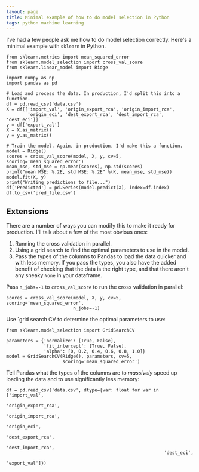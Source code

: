 ```yaml
---
layout: page
title: Minimal example of how to do model selection in Python
tags: python machine learning
---
```


I've had a few people ask me how to do model selection correctly. Here's a
minimal example with `sklearn` in Python.

```{python}
from sklearn.metrics import mean_squared_error
from sklearn.model_selection import cross_val_score
from sklearn.linear_model import Ridge

import numpy as np
import pandas as pd

# Load and process the data. In production, I'd split this into a function.
df = pd.read_csv('data.csv')
X = df[['import_val', 'origin_export_rca', 'origin_import_rca',
        'origin_eci', 'dest_export_rca', 'dest_import_rca', 'dest_eci']]
y = df['export_val']
X = X.as_matrix()
y = y.as_matrix()

# Train the model. Again, in production, I'd make this a function.
model = Ridge()
scores = cross_val_score(model, X, y, cv=5, scoring='mean_squared_error')
mean_mse, std_mse = np.mean(scores), np.std(scores)
print("mean MSE: %.2E, std MSE: %.2E" %(K, mean_mse, std_mse))
model.fit(X, y)
print("Writing predictions to file...")
df['Predicted'] = pd.Series(model.predict(X), index=df.index)
df.to_csv('pred_file.csv')
```

## Extensions

There are a number of ways you can modify this to make it ready for production.
I'll talk about a few of the most obvious ones:

1. Running the cross validation in parallel.
2. Using a grid search to find the optimal parameters to use in the model.
3. Pass the types of the columns to Pandas to load the data quicker and with
less memory. If you pass the types, you also have the added benefit of checking
that the data is the right type, and that there aren't any sneaky `None` in
your dataframe.


Pass `n_jobs=-1` to `cross_val_score` to run the cross validation in parallel:

```{python}
scores = cross_val_score(model, X, y, cv=5, scoring='mean_squared_error',
                         n_jobs=-1)
```

Use `grid search CV to determine the optimal parameters to use:

```{python}
from sklearn.model_selection import GridSearchCV

parameters = {'normalize': [True, False],
              'fit_intercept': [True, False],
              'alpha': [0, 0.2, 0.4, 0.6, 0.8, 1.0]}
model = GridSearchCV(Ridge(), parameters, cv=5,
                     scoring='mean_squared_error')
```

Tell Pandas what the types of the columns are to *massively* speed up loading
the data and to use significantly less memory:

```{python}
df = pd.read_csv('data.csv', dtype={var: float for var in ['import_val',
                                                           'origin_export_rca',
                                                           'origin_import_rca',
                                                           'origin_eci',
                                                           'dest_export_rca',
                                                           'dest_import_rca',
                                                           'dest_eci',
                                                           'export_val']})
```
